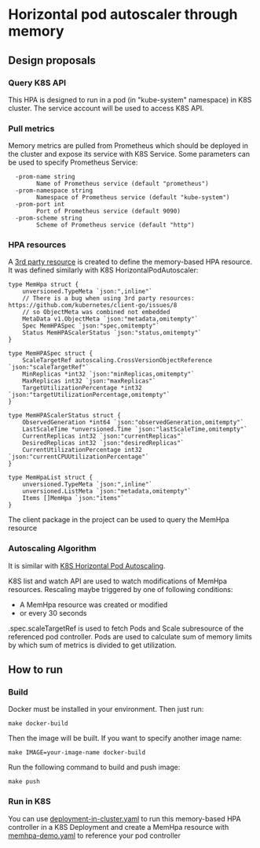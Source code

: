 # Horizontal pod autoscaler through memory

## Design proposals

### Query K8S API

This HPA is designed to run in a pod (in "kube-system" namespace) in K8S cluster. The service account will be used to 
access K8S API.

### Pull metrics

Memory metrics are pulled from Prometheus which should be deployed in the cluster and expose its service with K8S Service.
Some parameters can be used to specify Prometheus Service:

```
  -prom-name string
        Name of Prometheus service (default "prometheus")
  -prom-namespace string
        Namespace of Prometheus service (default "kube-system")
  -prom-port int
        Port of Prometheus service (default 9090)
  -prom-scheme string
        Scheme of Prometheus service (default "http")
```

### HPA resources

A [3rd party resource](https://kubernetes.io/docs/user-guide/thirdpartyresources/) is created to define the 
memory-based HPA resource. It was defined similarly with K8S HorizontalPodAutoscaler:

```
type MemHpa struct {
	unversioned.TypeMeta `json:",inline"`
	// There is a bug when using 3rd party resources: https://github.com/kubernetes/client-go/issues/8
	// so ObjectMeta was combined not embedded
	MetaData v1.ObjectMeta `json:"metadata,omitempty"`
	Spec MemHPASpec `json:"spec,omitempty"`
	Status MemHPAScalerStatus `json:"status,omitempty"`
}

type MemHPASpec struct {
	ScaleTargetRef autoscaling.CrossVersionObjectReference `json:"scaleTargetRef"`
	MinReplicas *int32 `json:"minReplicas,omitempty"`
	MaxReplicas int32 `json:"maxReplicas"`
	TargetUtilizationPercentage *int32 `json:"targetUtilizationPercentage,omitempty"`
}

type MemHPAScalerStatus struct {
	ObservedGeneration *int64 `json:"observedGeneration,omitempty"`
	LastScaleTime *unversioned.Time `json:"lastScaleTime,omitempty"`
	CurrentReplicas int32 `json:"currentReplicas"`
	DesiredReplicas int32 `json:"desiredReplicas"`
	CurrentUtilizationPercentage int32 `json:"currentCPUUtilizationPercentage"`
}

type MemHpaList struct {
	unversioned.TypeMeta `json:",inline"`
	unversioned.ListMeta `json:"metadata,omitempty"`
	Items []MemHpa `json:"items"`
}
```

The client package in the project can be used to query the MemHpa resource

### Autoscaling Algorithm

It is similar with [K8S Horizontal Pod Autoscaling](https://github.com/kubernetes/community/blob/master/contributors/design-proposals/horizontal-pod-autoscaler.md).

K8S list and watch API are used to watch modifications of MemHpa resources. Rescaling maybe triggered by one of 
following conditions:

* A MemHpa resource was created or modified
* or every 30 seconds

.spec.scaleTargetRef is used to fetch Pods and Scale subresource of the referenced pod controller. Pods are used to 
calculate sum of memory limits by which sum of metrics is divided to get utilization. 

## How to run

### Build

Docker must be installed in your environment. Then just run:
 
```
make docker-build
```

Then the image will be built. If you want to specify another image name:

```
make IMAGE=your-image-name docker-build
```

Run the following command to build and push image:

```
make push
```

### Run in K8S

You can use [deployment-in-cluster.yaml](k8s-compose/demo/deployment-in-cluster.yaml) to run this memory-based HPA 
controller in a K8S Deployment and create a MemHpa resource with [memhpa-demo.yaml](k8s-compose/demo/memhpa-demo.yaml)
to reference your pod controller